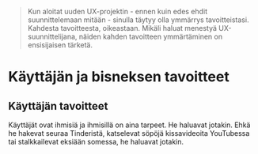 >Kun aloitat uuden UX-projektin - ennen kuin edes ehdit suunnittelemaan mitään - sinulla täytyy olla ymmärrys tavoitteistasi. Kahdesta tavoitteesta, oikeastaan. Mikäli haluat menestyä UX-suunnittelijana, näiden kahden tavoitteen ymmärtäminen on ensisijaisen tärketä.

# Käyttäjän ja bisneksen tavoitteet

## Käyttäjän tavoitteet

Käyttäjät ovat ihmisiä ja ihmisillä on aina tarpeet. He haluavat jotakin. Ehkä he hakevat seuraa Tinderistä, katselevat söpöjä kissavideoita YouTubessa tai stalkkailevat eksiään somessa, he haluavat jotakin.